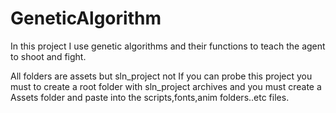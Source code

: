 # GeneticAlgorithm
In this project I use genetic algorithms and their functions to teach the agent to shoot and fight.


All folders are assets but sln_project not
If you can probe this project you must to create a root folder with sln_project archives
and you must create a Assets folder and paste into the scripts,fonts,anim folders..etc files.
